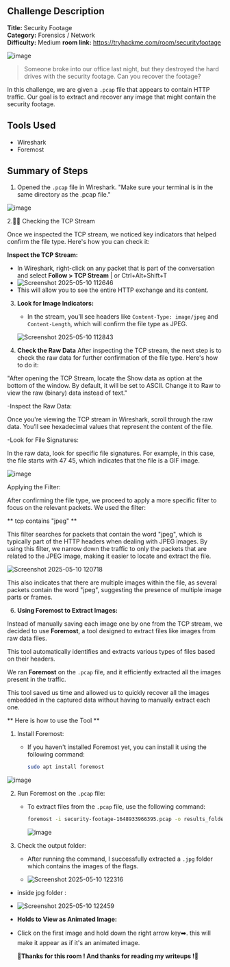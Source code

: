 ## Challenge Description

**Title:** Security Footage  
**Category:** Forensics / Network  
**Difficulty:** Medium
**room link:** https://tryhackme.com/room/securityfootage

![image](https://github.com/user-attachments/assets/63aafdbb-838c-422f-953d-9e46fe80de2e)


> Someone broke into our office last night, but they destroyed the hard drives with the security footage. Can you recover the footage?

In this challenge, we are given a `.pcap` file that appears to contain HTTP traffic. Our goal is to extract and recover any image that might contain the security footage.

## Tools Used
- Wireshark
- Foremost


## Summary of Steps
1. Opened the `.pcap` file in Wireshark.
"Make sure your terminal is in the same directory as the .pcap file."

![image](https://github.com/user-attachments/assets/b0c87be3-2c37-4c2f-9bd7-ebe22efde968)

2.🧑‍💻 Checking the TCP Stream

Once we inspected the TCP stream, we noticed key indicators that helped confirm the file type. Here's how you can check it:

   **Inspect the TCP Stream:**
   - In Wireshark, right-click on any packet that is part of the conversation and select **Follow > TCP Stream** | or Ctrl+Alt+Shift+T
   - ![Screenshot 2025-05-10 112646](https://github.com/user-attachments/assets/f50d0e21-1f70-4e19-8d5c-0b8f29cfc9f5)
   - This will allow you to see the entire HTTP exchange and its content.

3. **Look for Image Indicators:**
   - In the stream, you’ll see headers like `Content-Type: image/jpeg` and `Content-Length`, which will confirm the file type as JPEG.

   ![Screenshot 2025-05-10 112843](https://github.com/user-attachments/assets/d2b9999d-c077-452f-8991-f84ee54a21b9)


4. **Check the Raw Data**
After inspecting the TCP stream, the next step is to check the raw data for further confirmation of the file type. Here's how to do it:

"After opening the TCP Stream, locate the Show data as option at the bottom of the window.
By default, it will be set to ASCII.
Change it to Raw to view the raw (binary) data instead of text."

-Inspect the Raw Data:

Once you're viewing the TCP stream in Wireshark, scroll through the raw data. You’ll see hexadecimal values that represent the content of the file.

-Look for File Signatures:

In the raw data, look for specific file signatures. For example, in this case, the file starts with 47 45, which indicates that the file is a GIF image.

![image](https://github.com/user-attachments/assets/e3eb0b32-92a6-463b-af29-a36d85ab0451)


Applying the Filter:

After confirming the file type, we proceed to apply a more specific filter to focus on the relevant packets. We used the filter:

** tcp contains "jpeg" ** 

This filter searches for packets that contain the word "jpeg", which is typically part of the HTTP headers when dealing with JPEG images. By using this filter, we narrow down the traffic to only the packets that are related to the JPEG image, making it easier to locate and extract the file.


![Screenshot 2025-05-10 120718](https://github.com/user-attachments/assets/66a0efe9-bd02-4f1f-9075-d97d829ed9b7)

This also indicates that there are multiple images within the file, as several packets contain the word "jpeg", suggesting the presence of multiple image parts or frames.

6. **Using Foremost to Extract Images:**

Instead of manually saving each image one by one from the TCP stream, we decided to use **Foremost**, a tool designed to extract files like images from raw data files. 

This tool automatically identifies and extracts various types of files based on their headers.

We ran **Foremost** on the `.pcap` file, and it efficiently extracted all the images present in the traffic. 

This tool saved us time and allowed us to quickly recover all the images embedded in the captured data without having to manually extract each one.

** Here is how to use the Tool **

1. Install Foremost:
   - If you haven't installed Foremost yet, you can install it using the following command:
    
      ```bash
     sudo apt install foremost
     ```
      
![image](https://github.com/user-attachments/assets/0a928d38-a692-4c89-9c1a-e4772b0007aa)

     

2. Run Foremost on the `.pcap` file:
   - To extract files from the `.pcap` file, use the following command:
     
     ```bash
     foremost -i security-footage-1648933966395.pcap -o results_folder
     ```

     ![image](https://github.com/user-attachments/assets/c3c5e19e-66f5-4445-9f21-dae01d3b2c99)


3. Check the output folder:
   - After running the command, I successfully extracted a `.jpg` folder which contains the images of the flags.
     
   - ![Screenshot 2025-05-10 122316](https://github.com/user-attachments/assets/6511417e-8e3a-4595-81df-17a89444b405)
     

- inside jpg folder :

-    ![Screenshot 2025-05-10 122459](https://github.com/user-attachments/assets/b516f56e-440d-463f-ac9d-d5c0999308a4)

-  **Holds to View as Animated Image:**
- Click on the first image and hold down the right arrow key➡️. this will make it appear as if it's an animated image.



  **🙏Thanks for this room ! And thanks for reading my writeups !🙏**

